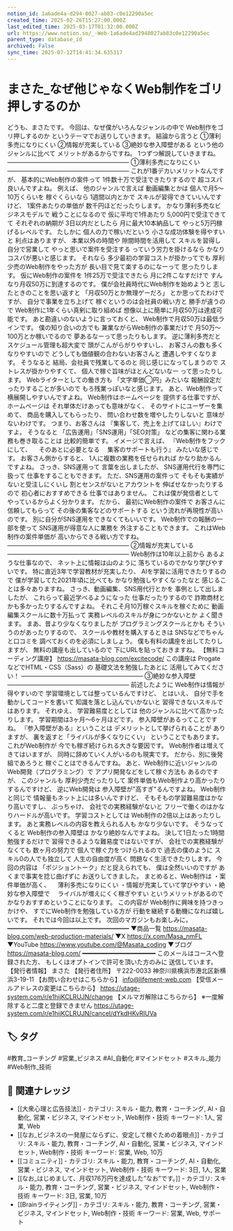 ```yaml
---
notion_id: 1a6ade4a-d294-8027-ab83-c0e12290a5ec
created_time: 2025-02-26T15:27:00.000Z
last_edited_time: 2025-03-17T01:32:00.000Z
url: https://www.notion.so/_-Web-1a6ade4ad2948027ab83c0e12290a5ec
parent_type: database_id
archived: False
sync_time: 2025-07-12T14:41:34.635317
---
```


# まさた_なぜ他じゃなくWeb制作をゴリ押しするのか

どうも、まさたです。
今回は、なぜ僕がいろんなジャンルの中で
Web制作をゴリ押しするのか
というテーマでお送りしていきます。
結論から言うと
①薄利多売になりにくい
②情報が充実している
③絶妙な参入障壁がある
という他のジャンルに比べて
メリットがあるからですね。
1つずつ解説していきますね。
————————————————————
①薄利多売になりにくい
————————————————————
これが1番デカいメリットなんですが、
基本的にWeb制作の案件って
1件数十万で受注できたりするので
超コスパ良いんですよね。
例えば、
他のジャンルで言えば
動画編集とかは
個人で月5〜10万くらいを
稼ぐくらいなら
1週間以内とかで
スキルが習得できていいんですけど、
1案件あたりの単価が
数千円ほどだったりします。
かなり薄利多売なビジネスモデルで
戦うことになるので
仮に平均で1件あたり
5,000円で受注できてて
それぞれの納期が
3日以内だとしたら
月に最大10本納品して
やっと5万円稼げるレベルです。
たしかに
個人の力で稼いだという
小さな成功体験を得やすいと
利点はありますが、
本業以外の時間や
隙間時間を活用して
スキルを習得し
自分で営業して
やっと思いで案件を受注する
っていう労力を掛けるなら
かなりコスパが悪いと感じます。
それなら
多少最初の学習コストが掛かってでも
厚利少売のWeb制作をやった方が
長い目で見て楽するのになーって
思ったりします。
仮にWeb制作の案件を
1件25万で受注できたら
月に2件こなすだけで
すんなり月収50万に到達するのです。
僕が会社員時代にWeb制作を始めようと
志したときのことを思い返すと
「月収50万とか無理ゲーだろ」
とか思ってたわけですが、
自分で事業を立ち上げて
稼ぐというのは会社員の戦い方と
勝手が違うので
Web制作に1年くらい真剣に取り組めば
想像以上に簡単に月収50万は達成可能です。
あと勘違いのないように言っておくと、
Web制作で月収50万は最低ラインです。
僕の知り合いの方でも
兼業ながらWeb制作の事業だけで
月50万〜100万とか稼いでるので
夢あるなーって思ったりもします。
逆に薄利多売だと
スケジュール管理も超大変で
頭がこんがらがりやすいし、
お客さんの数も多くなりやすいので
どうしても価値観の合わないお客さんと
遭遇しやすくなります。
そうなると
結局、会社員で残業してるのと
同じ感じになってしまうので
ストレスが掛かりやすくて、
個人で稼ぐ旨味がほとんどないなー
って思ったりします。
Webライターとしての働き方も
「文字単価◯円」みたいな
報酬設定だったりすることが多いので
もろ残業っぽいなと感じます。
あと、Web制作って
横展開しやすいんですよね。
Web制作はホームページを
提供する仕事ですが、
ホームページは
それ単体だけあっても意味がなく、
そのサイトにユーザーを集めて、
商品を購入してもらったり、
問い合わせ数を増やしたりしないと
意味がないわけです。
つまり、お客さんは
『集客して、売上を上げてほしい』わけですよ。
そうなると
「広告運用」「SNS運用」「SEO対策」
などの集客に関わる業務も巻き取ることは
比較的簡単です。
イメージで言えば、
『Web制作をフックにして、
　そのあとに必要となる
　集客のサポートも行う』
みたいな感じです。
お客さん側からすると、
1人に複数の業務を任せられれば
かなり助かるんですよね。
さっき、SNS運用って
言葉を出しましたが、
SNS運用代行を専門に扱って
仕事をすることもできます。
ただ、SNS運用の案件って
そもそも実績がないと受注しにくいし
割とセンスがないとアカウントを
伸ばせなかったりするので
初心者におすすめできる
仕事ではありません。
これは僕が発信者として
やっているからよく分かります。
だから、
最初にWeb制作の案件で
お客さんに信頼してもらって
その後の集客などのサポートする
という流れが再現性が高いのです。
別に自分がSNS運用をできなくてもいいです。
Web制作での報酬の一部を使って
SNS運用が得意な人に業務を
外注することもできます。
これはWeb制作の案件単価が
高いからできる戦い方ですね。
————————————————————
②情報が充実している
————————————————————
Web制作は10年以上前から
あるような仕事なので、
ネット上に情報は山のように
落ちているのでかなり学びやすいです。
特に直近3年で学習教材が充実したり、
AIを学習に活用できたりするので
僕が学習してた2021年頃に比べても
かなり勉強しやすくなったなと
感じることは多々ありますね。
さっき、動画編集、SNS用代行とかを
事例として出しましたが、
これらって最近学べるようになった
仕事だったりするので
詐欺商材とかも多かったりするんですよね。
それこそ月10万稼ぐスキルを稼ぐために
動画編集スクールに数十万払って
実務レベルのスキルが身につかないとか
よく聞きます。
まあ、昔より少なくなりましたが
プログラミングスクールとかも
そういうのがあったりするので、
スクールや教材を購入するときは
SNSなどでちゃんと口コミを
調べておくのを必須にしましょう。
僕も有料の講座を出してたりしますが、
無料の講座も出しているので
下にURLを貼っておきますね。
【無料コーディング講座】
https://masata-blog.com/excitecode/
この講座は
ProgateなどでHTML・CSS（Sass）の
基礎文法を勉強したあとに
活用してみてください！
————————————————————
③絶妙な参入障壁
————————————————————
前述したように
Web制作は情報が得やすいので
学習環境としては整っているんですけど、
とはいえ、
自分で手を動かしてコードを書いて
知識を落とし込んでいかないと
習得できないスキルではあります。
それゆえ、
学習難易度ととしては
他のジャンルに比べて高かったりします。
学習期間は3ヶ月〜6ヶ月ほどです。
参入障壁があるってことですね。
『参入障壁がある』ということは
デメリットとして挙げられることが
ありますが、
裏を返すと「ライバルが多くなりにくい」
ということでもあります。
これがWeb制作が
今でも稼ぎ続けられる大きな要因です。
Web制作者は増えてきてはいますが、
同時に辞めていく人がいるのも現実です。
だから、別に後発組であろうと
稼ぐことはできるんですね。
あと、Web制作に近いジャンルの
Web開発（プログラミング）で
アプリ開発などをして稼ぐ方法も
あるのですが、
このジャンルも
厚利少売だったりして
案件単価もWeb制作より高かったり
するんですけど、
逆にWeb開発は
参入障壁が"高すぎ"るんですよね。
Web制作と同じで
情報量もネット上には多いんですけど、
そもそもの学習難易度はかなり高いですし、
ぶっちゃけ、
会社での実務経験がないと
フリーで働くのはかなりハードルが高いです。
学習コストとしては
Web制作の2倍以上はあったりします。
あと実務レベルの内容を教えられる人も
かなり少ないです。
そうなってくると
Web制作の参入障壁は
かなり絶妙なんですよね。
決して1日たった1時間勉強するだけで
習得できるような難易度ではないですが、
会社での実務経験がなくても
数ヶ月の努力で
個人で稼ぐ力をつけられるので
過去の僕のように
スキル0の人でも独立して
人生の自由度が高く
問題なく生活できたりします。
今回の内容は
「ポジショントーク」だと捉えられても、
僕は全然いいのですが
あくまで事実を捻じ曲げずに
お送りしてきました。
まとめると、Web制作は
・案件単価が高く、
　薄利多売になりにくい
・情報が充実していて学びやすい
・絶妙な参入障壁で
　ライバルが増えにくく稼ぎやすい
というメリットがあるので
かなりおすすめということになります。
この内容が
Web制作に興味を持つきっかけや、
すでにWeb制作を勉強している方が
行動を継続する動機になれば嬉しいです。
それでは今回は以上です。
次回のマガジンもお楽しみに。
━━━━━━━━━━━━━━━━━━━━
▼商品一覧
https://masata-blog.com/web-production-materials/
▼X
https://x.com/Masa_nmFL
▼YouTube
https://www.youtube.com/@Masata_coding
▼ブログ
https://masata-blog.com/
━━━━━━━━━━━━━━━━━━━━
このメールはコースへ登録された方、
もしくはオプトインで許可を頂いた方のみに
送信しています。
【発行者情報】
まさた
【発行者住所】
〒222-0033
神奈川県横浜市港北区新横浜3-19-11
【お問い合わせはこちらから】
info@lifement-web.com
【受信メールアドレスの変更はこちらから】
https://utage-system.com/r/e1hijKCLRUJN/change
【メルマガ解除はこちらから】
※一度解除すると二度と登録できません
https://utage-system.com/r/e1hijKCLRUJN/cancel/dYkdHKvRIUVa

## 🏷️ タグ
#教育_コーチング #営業_ビジネス #AI_自動化 #マインドセット #スキル_能力 #Web制作_技術

## 🔗 関連ナレッジ
- [[大衆心理と広告技法]] - カテゴリ: スキル・能力, 教育・コーチング, AI・自動化, 営業・ビジネス, マインドセット, Web制作・技術 キーワード: 1人, 営業, Web
- [[なお_ビジネスの一発屋にならずに、安定して稼ぐための着眼点]] - カテゴリ: スキル・能力, 教育・コーチング, AI・自動化, 営業・ビジネス, マインドセット, Web制作・技術 キーワード: 営業, Web, 10万
- [[コミュニティ]] - カテゴリ: スキル・能力, 教育・コーチング, AI・自動化, 営業・ビジネス, マインドセット, Web制作・技術 キーワード: 3日, 1人, 営業
- [[なお_はじめまして、月収176万円を達成した”なお”です。]] - カテゴリ: スキル・能力, 教育・コーチング, 営業・ビジネス, マインドセット, Web制作・技術 キーワード: 3日, 営業, 10万
- [[Brainライティング]] - カテゴリ: スキル・能力, 教育・コーチング, 営業・ビジネス, マインドセット, Web制作・技術 キーワード: 営業, Web, サポート
